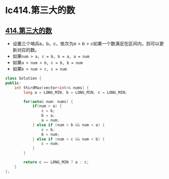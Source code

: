 # lc414.第三大的数




## [414.第三大的数](https://leetcode-cn.com/problems/third-maximum-number/)

+ 设置三个哨兵a，b，c，依次为$a>b>c$如果一个数满足在区间内，则可以更新对应的数。
+ 如果`num > a, c = b, b = a, a = num`
+ 如果`a > num > b, c = b, b = num`
+ 如果`b > num > c, c = num`

``` cpp
class Solution {
public:
    int thirdMax(vector<int>& nums) {
        long a = LONG_MIN, b = LONG_MIN, c = LONG_MIN;

        for(auto& num: nums) {
            if(num > a) {
                c = b;
                b = a;
                a = num;
            } else if (num > b && num < a) {
                c = b;
                b = num;
            } else if (num > c && num < b) {
                c = num;
            }
        }

        return c == LONG_MIN ? a : c;
    }
};
```




